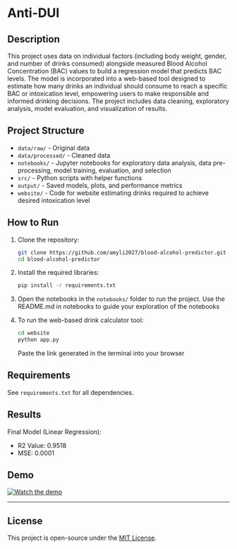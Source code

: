 # Anti-DUI

## Description

This project uses data on individual factors (including body weight, gender, and number of drinks consumed) alongside measured Blood Alcohol Concentration (BAC) values to build a regression model that predicts BAC levels. The model is incorporated into a web-based tool designed to estimate how many drinks an individual should consume to reach a specific BAC or intoxication level, empowering users to make responsible and informed drinking decisions. The project includes data cleaning, exploratory analysis, model evaluation, and visualization of results.

## Project Structure

- `data/raw/` - Original data
- `data/processed/` - Cleaned data
- `notebooks/` - Jupyter notebooks for exploratory data analysis, data pre-processing, model training, evaluation, and selection
- `src/` - Python scripts with helper functions
- `output/` - Saved models, plots, and performance metrics
- `website/` - Code for website estimating drinks required to achieve desired intoxication level

## How to Run

1. Clone the repository:
    ```bash
    git clone https://github.com/amyli2027/blood-alcohol-predictor.git
    cd blood-alcohol-predictor
    ```

2. Install the required libraries:
    ```bash
    pip install -r requirements.txt
    ```

3. Open the notebooks in the `notebooks/` folder to run the project.
   Use the README.md in notebooks to guide your exploration of the notebooks

4. To run the web-based drink calculator tool:
    ```bash
    cd website
    python app.py
    ```
   Paste the link generated in the terminal into your browser

## Requirements

See `requirements.txt` for all dependencies.

## Results

Final Model (Linear Regression):
- R2 Value: 0.9518
- MSE: 0.0001

## Demo 

[![Watch the demo](https://img.youtube.com/vi/qew1ZxdORTc/0.jpg)](https://youtu.be/qew1ZxdORTc)

---


## License

This project is open-source under the [MIT License](LICENSE).
